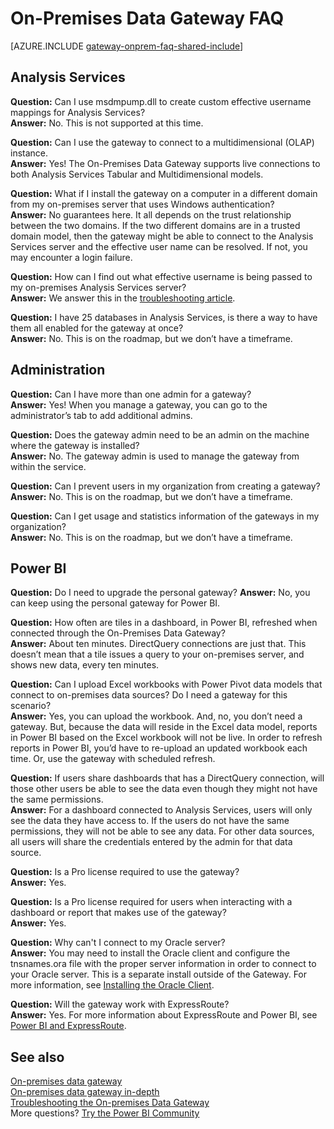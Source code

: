 <properties
pageTitle="On-premises data gateway FAQ"
description="This is the on-premises data gateway FAQ. This collects frequently asked questions into one spot for the gateway."
services="powerbi"
documentationCenter=""
authors="davidiseminger"
manager="erikre"
backup=""
editor=""
tags=""
qualityFocus="no"
qualityDate=""/>

<tags
ms.service="powerbi"
ms.devlang="NA"
ms.topic="article"
ms.tgt_pltfrm="na"
ms.workload="powerbi"
ms.date="08/16/2017"
ms.author="davidi"/>
# On-Premises Data Gateway FAQ

<!-- Shared FAQ shared Include -->
[AZURE.INCLUDE [gateway-onprem-faq-shared-include](../includes/gateway-onprem-faq-shared-include.md)]

## Analysis Services

**Question:** Can I use msdmpump.dll to create custom effective username mappings for Analysis Services?  
**Answer:** No. This is not supported at this time.

**Question:** Can I use the gateway to connect to a multidimensional (OLAP) instance.  
**Answer:** Yes! The On-Premises Data Gateway supports live connections to both Analysis Services Tabular and Multidimensional models.

**Question:** What if I install the gateway on a computer in a different domain from my on-premises server that uses Windows authentication?  
**Answer:** No guarantees here. It all depends on the trust relationship between the two domains. If the two different domains are in a trusted domain model, then the gateway might be able to connect to the Analysis Services server and the effective user name can be resolved. If not, you may encounter a login failure.

**Question:** How can I find out what effective username is being passed to my on-premises Analysis Services server?  
**Answer:** We answer this in the [troubleshooting article](powerbi-gateway-onprem-tshoot.md).

**Question:** I have 25 databases in Analysis Services, is there a way to have them all enabled for the gateway at once?  
**Answer:** No. This is on the roadmap, but we don’t have a timeframe.

## Administration

**Question:** Can I have more than one admin for a gateway?  
**Answer:** Yes! When you manage a gateway, you can go to the administrator’s tab to add additional admins.

**Question:** Does the gateway admin need to be an admin on the machine where the gateway is installed?  
**Answer:** No. The gateway admin is used to manage the gateway from within the service.

**Question:** Can I prevent users in my organization from creating a gateway?  
**Answer:** No. This is on the roadmap, but we don’t have a timeframe.

**Question:** Can I get usage and statistics information of the gateways in my organization?  
**Answer:** No. This is on the roadmap, but we don’t have a timeframe.

## Power BI

**Question:** Do I need to upgrade the personal gateway?
**Answer:** No, you can keep using the personal gateway for Power BI.

**Question:** How often are tiles in a dashboard, in Power BI, refreshed when connected through the On-Premises Data Gateway?  
**Answer:** About ten minutes. DirectQuery connections are just that. This doesn’t mean that a tile issues a query to your on-premises server, and shows new data, every ten minutes.

**Question:** Can I upload Excel workbooks with Power Pivot data models that connect to on-premises data sources? Do I need a gateway for this scenario?  
**Answer:** Yes, you can upload the workbook. And, no, you don’t need a gateway. But, because the data will reside in the Excel data model, reports in Power BI based on the Excel workbook will not be live. In order to refresh reports in Power BI, you’d have to re-upload an updated workbook each time. Or, use the gateway with scheduled refresh.

**Question:** If users share dashboards that has a DirectQuery connection, will those other users be able to see the data even though they might not have the same permissions.  
**Answer:** For a dashboard connected to Analysis Services, users will only see the data they have access to. If the users do not have the same permissions, they will not be able to see any data. For other data sources, all users will share the credentials entered by the admin for that data source.

**Question:** Is a Pro license required to use the gateway?  
**Answer:** Yes.

**Question:** Is a Pro license required for users when interacting with a dashboard or report that makes use of the gateway?  
**Answer:** Yes.

**Question:** Why can't I connect to my Oracle server?  
**Answer:** You may need to install the Oracle client and configure the tnsnames.ora file with the proper server information in order to connect to your Oracle server. This is a separate install outside of the Gateway. For more information, see [Installing the Oracle Client](powerbi-gateway-onprem-manage-oracle.md#installing-the-oracle-client).

**Question:** Will the gateway work with ExpressRoute?  
**Answer:** Yes. For more information about ExpressRoute and Power BI, see [Power BI and ExpressRoute](powerbi-admin-power-bi-expressroute.md).

## See also
[On-premises data gateway](powerbi-gateway-onprem.md)  
[On-premises data gateway in-depth](powerbi-gateway-onprem-indepth.md)  
[Troubleshooting the On-premises Data Gateway](powerbi-gateway-onprem-tshoot.md)  
More questions? [Try the Power BI Community](http://community.powerbi.com/)
